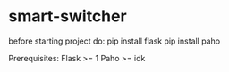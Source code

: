 # smart-switcher
before starting project do:
  pip install flask
  pip install paho

Prerequisites:
Flask >= 1
Paho >= idk
